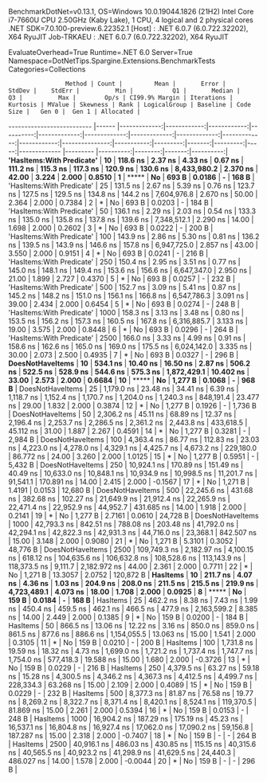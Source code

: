 
BenchmarkDotNet=v0.13.1, OS=Windows 10.0.19044.1826 (21H2)
Intel Core i7-7660U CPU 2.50GHz (Kaby Lake), 1 CPU, 4 logical and 2 physical cores
.NET SDK=7.0.100-preview.6.22352.1
  [Host]     : .NET 6.0.7 (6.0.722.32202), X64 RyuJIT
  Job-TRKAEU : .NET 6.0.7 (6.0.722.32202), X64 RyuJIT

EvaluateOverhead=True  Runtime=.NET 6.0  Server=True  
Namespace=DotNetTips.Spargine.Extensions.BenchmarkTests  Categories=Collections  

                    Method | Count |         Mean |       Error |      StdDev |    StdErr |          Min |           Q1 |       Median |           Q3 |          Max |        Op/s | CI99.9% Margin | Iterations | Kurtosis | MValue | Skewness | Rank | LogicalGroup | Baseline | Code Size |   Gen 0 |  Gen 1 | Allocated |
-------------------------- |------ |-------------:|------------:|------------:|----------:|-------------:|-------------:|-------------:|-------------:|-------------:|------------:|---------------:|-----------:|---------:|-------:|---------:|-----:|------------- |--------- |----------:|--------:|-------:|----------:|
 **'HasItems:With Predicate'** |    **10** |     **118.6 ns** |     **2.37 ns** |     **4.33 ns** |   **0.67 ns** |     **111.2 ns** |     **115.3 ns** |     **117.3 ns** |     **120.9 ns** |     **130.6 ns** | **8,433,980.2** |       **2.370 ns** |      **42.00** |    **3.224** |  **2.000** |   **0.8510** |    **1** |            ***** |       **No** |     **693 B** |  **0.0186** |      **-** |     **168 B** |
 'HasItems:With Predicate' |    25 |     131.5 ns |     2.67 ns |     5.39 ns |   0.76 ns |     123.7 ns |     127.5 ns |     129.5 ns |     134.8 ns |     144.2 ns | 7,604,976.8 |       2.670 ns |      50.00 |    2.364 |  2.000 |   0.7384 |    2 |            * |       No |     693 B |  0.0203 |      - |     184 B |
 'HasItems:With Predicate' |    50 |     136.1 ns |     2.29 ns |     2.03 ns |   0.54 ns |     133.3 ns |     135.0 ns |     135.8 ns |     137.8 ns |     139.6 ns | 7,348,512.1 |       2.290 ns |      14.00 |    1.698 |  2.000 |   0.2602 |    3 |            * |       No |     693 B |  0.0222 |      - |     200 B |
 'HasItems:With Predicate' |   100 |     143.9 ns |     2.86 ns |     5.30 ns |   0.81 ns |     136.2 ns |     139.5 ns |     143.9 ns |     146.6 ns |     157.8 ns | 6,947,725.0 |       2.857 ns |      43.00 |    3.550 |  2.000 |   0.9151 |    4 |            * |       No |     693 B |  0.0241 |      - |     216 B |
 'HasItems:With Predicate' |   250 |     150.4 ns |     2.95 ns |     3.51 ns |   0.77 ns |     145.0 ns |     148.1 ns |     149.4 ns |     153.6 ns |     156.6 ns | 6,647,347.0 |       2.950 ns |      21.00 |    1.899 |  2.727 |   0.4370 |    5 |            * |       No |     693 B |  0.0257 |      - |     232 B |
 'HasItems:With Predicate' |   500 |     152.7 ns |     3.09 ns |     5.41 ns |   0.87 ns |     145.2 ns |     148.2 ns |     151.0 ns |     156.1 ns |     166.8 ns | 6,547,786.3 |       3.091 ns |      39.00 |    2.434 |  2.000 |   0.6454 |    5 |            * |       No |     693 B |  0.0274 |      - |     248 B |
 'HasItems:With Predicate' |  1000 |     158.3 ns |     3.13 ns |     3.48 ns |   0.80 ns |     153.5 ns |     156.2 ns |     157.3 ns |     160.5 ns |     167.8 ns | 6,316,885.7 |       3.133 ns |      19.00 |    3.575 |  2.000 |   0.8448 |    6 |            * |       No |     693 B |  0.0296 |      - |     264 B |
 'HasItems:With Predicate' |  2500 |     166.0 ns |     3.33 ns |     4.99 ns |   0.91 ns |     158.6 ns |     162.6 ns |     165.0 ns |     169.0 ns |     175.5 ns | 6,024,142.0 |       3.335 ns |      30.00 |    2.073 |  2.500 |   0.4935 |    7 |            * |       No |     693 B |  0.0327 |      - |     296 B |
          **DoesNotHaveItems** |    **10** |     **534.1 ns** |    **10.40 ns** |    **16.50 ns** |   **2.87 ns** |     **506.2 ns** |     **522.5 ns** |     **528.9 ns** |     **544.6 ns** |     **575.3 ns** | **1,872,429.1** |      **10.402 ns** |      **33.00** |    **2.573** |  **2.000** |   **0.6684** |   **10** |            ***** |       **No** |   **1,277 B** |  **0.1068** |      **-** |     **968 B** |
          DoesNotHaveItems |    25 |   1,179.0 ns |    23.48 ns |    34.41 ns |   6.39 ns |   1,118.7 ns |   1,152.4 ns |   1,170.7 ns |   1,204.0 ns |   1,240.3 ns |   848,191.4 |      23.477 ns |      29.00 |    1.832 |  2.000 |   0.3874 |   12 |            * |       No |   1,277 B |  0.1926 |      - |   1,736 B |
          DoesNotHaveItems |    50 |   2,306.2 ns |    45.11 ns |    68.89 ns |  12.37 ns |   2,196.4 ns |   2,253.7 ns |   2,286.5 ns |   2,361.2 ns |   2,443.8 ns |   433,618.5 |      45.112 ns |      31.00 |    1.887 |  2.267 |   0.4591 |   14 |            * |       No |   1,277 B |  0.3281 |      - |   2,984 B |
          DoesNotHaveItems |   100 |   4,363.4 ns |    86.77 ns |   112.83 ns |  23.03 ns |   4,223.0 ns |   4,278.0 ns |   4,329.1 ns |   4,425.7 ns |   4,673.2 ns |   229,180.0 |      86.772 ns |      24.00 |    3.260 |  2.000 |   1.0125 |   15 |            * |       No |   1,277 B |  0.5951 |      - |   5,432 B |
          DoesNotHaveItems |   250 |  10,924.1 ns |   170.89 ns |   151.49 ns |  40.49 ns |  10,633.0 ns |  10,848.1 ns |  10,934.9 ns |  10,998.5 ns |  11,201.7 ns |    91,541.1 |     170.891 ns |      14.00 |    2.415 |  2.000 |  -0.1567 |   17 |            * |       No |   1,271 B |  1.4191 | 0.0153 |  12,680 B |
          DoesNotHaveItems |   500 |  22,245.6 ns |   431.68 ns |   382.68 ns | 102.27 ns |  21,649.9 ns |  21,912.4 ns |  22,265.9 ns |  22,471.4 ns |  22,952.9 ns |    44,952.7 |     431.685 ns |      14.00 |    1.918 |  2.000 |   0.2141 |   19 |            * |       No |   1,277 B |  2.7161 | 0.0610 |  24,728 B |
          DoesNotHaveItems |  1000 |  42,793.3 ns |   842.51 ns |   788.08 ns | 203.48 ns |  41,792.0 ns |  42,294.1 ns |  42,822.3 ns |  42,931.3 ns |  44,716.0 ns |    23,368.1 |     842.507 ns |      15.00 |    3.148 |  2.000 |   0.9080 |   21 |            * |       No |   1,271 B |  5.3101 | 0.3052 |  48,776 B |
          DoesNotHaveItems |  2500 | 109,749.3 ns | 2,182.97 ns | 4,100.15 ns | 618.12 ns | 104,635.6 ns | 106,632.8 ns | 108,528.6 ns | 113,143.9 ns | 118,373.5 ns |     9,111.7 |   2,182.972 ns |      44.00 |    2.361 |  2.000 |   0.7711 |   22 |            * |       No |   1,271 B | 13.3057 | 2.0752 | 120,872 B |
                  **HasItems** |    **10** |     **211.7 ns** |     **4.07 ns** |     **4.36 ns** |   **1.03 ns** |     **204.9 ns** |     **208.0 ns** |     **211.5 ns** |     **215.5 ns** |     **219.9 ns** | **4,723,489.1** |       **4.073 ns** |      **18.00** |    **1.708** |  **2.000** |   **0.0925** |    **8** |            ***** |       **No** |     **159 B** |  **0.0184** |      **-** |     **168 B** |
                  HasItems |    25 |     462.2 ns |     8.38 ns |     7.43 ns |   1.99 ns |     450.4 ns |     459.5 ns |     462.1 ns |     466.5 ns |     477.9 ns | 2,163,599.2 |       8.385 ns |      14.00 |    2.449 |  2.000 |   0.1385 |    9 |            * |       No |     159 B |  0.0200 |      - |     184 B |
                  HasItems |    50 |     866.5 ns |    13.06 ns |    12.22 ns |   3.16 ns |     850.0 ns |     859.0 ns |     861.5 ns |     877.6 ns |     886.6 ns | 1,154,055.5 |      13.063 ns |      15.00 |    1.541 |  2.000 |   0.3105 |   11 |            * |       No |     159 B |  0.0210 |      - |     200 B |
                  HasItems |   100 |   1,731.8 ns |    19.59 ns |    18.32 ns |   4.73 ns |   1,699.0 ns |   1,721.2 ns |   1,737.4 ns |   1,747.7 ns |   1,754.0 ns |   577,418.3 |      19.588 ns |      15.00 |    1.680 |  2.000 |  -0.3726 |   13 |            * |       No |     159 B |  0.0229 |      - |     216 B |
                  HasItems |   250 |   4,379.5 ns |    63.27 ns |    59.18 ns |  15.28 ns |   4,300.5 ns |   4,346.2 ns |   4,367.3 ns |   4,412.5 ns |   4,499.7 ns |   228,334.3 |      63.268 ns |      15.00 |    2.109 |  2.000 |   0.4089 |   15 |            * |       No |     159 B |  0.0229 |      - |     232 B |
                  HasItems |   500 |   8,377.3 ns |    81.87 ns |    76.58 ns |  19.77 ns |   8,269.2 ns |   8,322.7 ns |   8,371.4 ns |   8,420.1 ns |   8,524.1 ns |   119,370.5 |      81.869 ns |      15.00 |    2.261 |  2.000 |   0.5394 |   16 |            * |       No |     159 B |  0.0153 |      - |     248 B |
                  HasItems |  1000 |  16,904.2 ns |   187.29 ns |   175.19 ns |  45.23 ns |  16,537.1 ns |  16,804.8 ns |  16,927.4 ns |  17,062.0 ns |  17,090.2 ns |    59,156.8 |     187.287 ns |      15.00 |    2.318 |  2.000 |  -0.7407 |   18 |            * |       No |     159 B |       - |      - |     264 B |
                  HasItems |  2500 |  40,916.1 ns |   486.03 ns |   430.85 ns | 115.15 ns |  40,315.6 ns |  40,565.5 ns |  40,923.2 ns |  41,298.9 ns |  41,629.5 ns |    24,440.3 |     486.027 ns |      14.00 |    1.578 |  2.000 |  -0.0044 |   20 |            * |       No |     159 B |       - |      - |     296 B |
